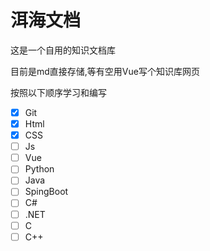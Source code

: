 # 洱海文档

这是一个自用的知识文档库

目前是md直接存储,等有空用Vue写个知识库网页

按照以下顺序学习和编写

- [x] Git
- [x] Html
- [x] CSS
- [ ] Js
- [ ] Vue
- [ ] Python
- [ ] Java
- [ ] SpingBoot
- [ ] C#
- [ ] .NET
- [ ] C
- [ ] C++
